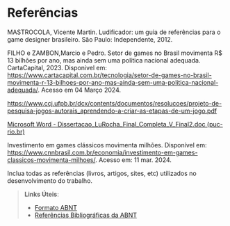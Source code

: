 # Referências

MASTROCOLA, Vicente Martin. Ludificador: um guia de referências para o game designer brasileiro. São Paulo: Independente, 2012.

FILHO e ZAMBON,Marcio e Pedro. Setor de games no Brasil movimenta R$ 13 bilhões por ano, mas ainda sem uma política nacional adequada. CartaCapital, 2023. Disponivel em: https://www.cartacapital.com.br/tecnologia/setor-de-games-no-brasil-movimenta-r-13-bilhoes-por-ano-mas-ainda-sem-uma-politica-nacional-adequada/. Acesso em 04 Março 2024.

https://www.ccj.ufpb.br/dcx/contents/documentos/resolucoes/projeto-de-pesquisa-jogos-autorais_aprendendo-a-criar-as-etapas-de-um-jogo.pdf

[Microsoft Word - Dissertacao_LuRocha_Final_Completa_V_Final2.doc (puc-rio.br)](https://www.maxwell.vrac.puc-rio.br/21738/21738_4.PDF)

Investimento em games clássicos movimenta milhões. Disponível em: <https://www.cnnbrasil.com.br/economia/investimento-em-games-classicos-movimenta-milhoes/>. Acesso em: 11 mar. 2024.


Inclua todas as referências (livros, artigos, sites, etc) utilizados no desenvolvimento do trabalho.

> **Links Úteis**:
> - [Formato ABNT](https://www.normastecnicas.com/abnt/trabalhos-academicos/referencias/)
> - [Referências Bibliográficas da ABNT](https://comunidade.rockcontent.com/referencia-bibliografica-abnt/)
